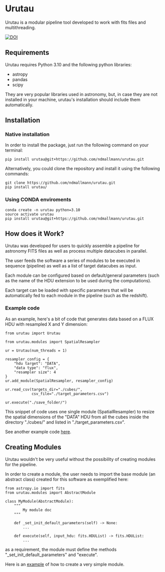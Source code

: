 # Urutau

Urutau is a modular pipeline tool developed to work with fits files and multithreading.

[![DOI](https://zenodo.org/badge/633615260.svg)](https://zenodo.org/badge/latestdoi/633615260)

## Requirements

Urutau requires Python 3.10 and the following python libraries:

- astropy
- pandas
- scipy

They are very popular libraries used in astronomy, but, in case they are not installed in your machine, urutau's installation should include them automatically.

## Installation

### Native installation

In order to install the package, just run the following command on your terminal:

```
pip install urutau@git+https://github.com/ndmallmann/urutau.git
```

Alternatively, you could clone the repository and install it using the following commands:

```
git clone https://github.com/ndmallmann/urutau.git
pip install urutau/
```

### Using CONDA enviroments

```
conda create -n urutau python=3.10 
source activate urutau
pip install urutau@git+https://github.com/ndmallmann/urutau.git
```



## How does it Work?

Urutau was developed for users to quickly assemble a pipeline for astronomy FITS files as well as process multiple datacubes in parallel.

The user feeds the software a series of modules to be executed in sequence (pipeline) as well as a list of target datacubes as input.

Each module can be configured based on default/general parameters (such as the name of the HDU extension to be used during the computations).

Each target can be loaded with specific parameters that will be automatically fed to each module in the pipeline (such as the redshift).

### Example code

As an example, here's a bit of code that generates data based on a FLUX HDU with resampled X and Y dimension:

```
from urutau import Urutau

from urutau.modules import SpatialResampler

ur = Urutau(num_threads = 1)

resampler_config = {
    "hdu target": "DATA",
    "data type": "flux",
    "resampler size": 4
}
ur.add_module(SpatialResampler, resampler_config)

ur.read_csv(targets_dir="./cubes/",
            csv_file="./target_parameters.csv")

ur.execute("./save_folder/")
```

This snippet of code uses one single module (SpatialResampler) to resize the spatial dimensions of the "DATA" HDU from all the cubes inside the directory "./cubes/" and listed in "./target_parameters.csv".

See another example code [here](/examples/using_urutau/using_urutau.py).

## Creating Modules

Urutau wouldn't be very useful without the possibility of creating modules for the pipeline.

In order to create a module, the user needs to import the base module (an abstract class) created for this software as exemplified here:

```
from astropy.io import fits
from urutau.modules import AbstractModule

class MyModule(AbstractModule):
    """
        My module doc
    """

    def _set_init_default_parameters(self) -> None:
        ...

    def execute(self, input_hdu: fits.HDUList) -> fits.HDUList:
        ...
```

as a requirement, the module must define the methods "_set_init_default_parameters" and "execute".

Here is an [example](/examples/creating_modules/creating_simple.py) of how to create a very simple module.
